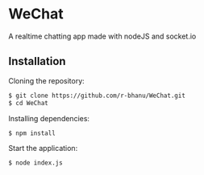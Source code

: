 # WeChat
A realtime chatting app made with nodeJS and socket.io
## Installation

Cloning the repository:

```bash
$ git clone https://github.com/r-bhanu/WeChat.git
$ cd WeChat
```
Installing dependencies:

```bash
$ npm install
```
Start the application:

```bash
$ node index.js
```
